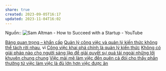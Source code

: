 ```yaml
---
share: true
created: 2023-09-05T16:17
updated: 2023-11-04T16:02
---
```

Nguồn:: ![Sam Altman - How to Succeed with a Startup - YouTube](https://youtu.be/0lJKucu6HJc?si=KZSfIRxwf6NzLRPa&t=618)

[Bảng quan trọng – khẩn cấp](../../Qu%E1%BA%A3n%20l%C3%BD%20d%E1%BB%B1%20%C3%A1n,%20ph%C3%A1t%20tri%E1%BB%83n%20s%E1%BA%A3n%20ph%E1%BA%A9m,%20x%C3%A2y%20d%E1%BB%B1ng%20t%E1%BB%95%20ch%E1%BB%A9c/Ph%C3%A1t%20tri%E1%BB%83n%20s%E1%BA%A3n%20ph%E1%BA%A9m/S%E1%BA%AFp%20x%E1%BA%BFp%20%C4%91%E1%BB%99%20%C6%B0u%20ti%C3%AAn/B%E1%BA%A3ng%20quan%20tr%E1%BB%8Dng%20%E2%80%93%20kh%E1%BA%A9n%20c%E1%BA%A5p.md)
[Quản lý công việc và quản lý kiến thức không thể tách rời nhau](../../Qu%E1%BA%A3n%20l%C3%BD%20d%E1%BB%B1%20%C3%A1n,%20ph%C3%A1t%20tri%E1%BB%83n%20s%E1%BA%A3n%20ph%E1%BA%A9m,%20x%C3%A2y%20d%E1%BB%B1ng%20t%E1%BB%95%20ch%E1%BB%A9c/Qu%E1%BA%A3n%20l%C3%BD%20c%C3%B4ng%20vi%E1%BB%87c%20v%C3%A0%20qu%E1%BA%A3n%20l%C3%BD%20ki%E1%BA%BFn%20th%E1%BB%A9c%20kh%C3%B4ng%20th%E1%BB%83%20t%C3%A1ch%20r%E1%BB%9Di%20nhau.md), vì [Công việc khai phá chính là quản lý kiến thức](../../Qu%E1%BA%A3n%20l%C3%BD%20d%E1%BB%B1%20%C3%A1n,%20ph%C3%A1t%20tri%E1%BB%83n%20s%E1%BA%A3n%20ph%E1%BA%A9m,%20x%C3%A2y%20d%E1%BB%B1ng%20t%E1%BB%95%20ch%E1%BB%A9c/C%C3%B4ng%20vi%E1%BB%87c%20khai%20ph%C3%A1%20ch%C3%ADnh%20l%C3%A0%20qu%E1%BA%A3n%20l%C3%BD%20ki%E1%BA%BFn%20th%E1%BB%A9c.md) 
[Không có giải pháp nào cho người sáng lập để giải quyết sự quá tải ngoài những lời khuyên chung chung](./Kh%C3%B4ng%20c%C3%B3%20gi%E1%BA%A3i%20ph%C3%A1p%20n%C3%A0o%20cho%20ng%C6%B0%E1%BB%9Di%20s%C3%A1ng%20l%E1%BA%ADp%20%C4%91%E1%BB%83%20gi%E1%BA%A3i%20quy%E1%BA%BFt%20s%E1%BB%B1%20qu%C3%A1%20t%E1%BA%A3i%20ngo%C3%A0i%20nh%E1%BB%AFng%20l%E1%BB%9Di%20khuy%C3%AAn%20chung%20chung.md)
[Việc mải mê làm việc đến quên cả đói cho thấy phần thưởng từ việc làm việc là đủ lớn hơn việc được ăn](../T%C3%A2m%20l%C3%BD%20h%E1%BB%8Dc%20qu%E1%BA%A3n%20l%C3%BD%20v%C3%A0%20lao%20%C4%91%E1%BB%99ng/K%E1%BB%B9%20n%C4%83ng,%20%C4%91%E1%BB%99ng%20l%E1%BB%B1c/Vi%E1%BB%87c%20m%E1%BA%A3i%20m%C3%AA%20l%C3%A0m%20vi%E1%BB%87c%20%C4%91%E1%BA%BFn%20qu%C3%AAn%20c%E1%BA%A3%20%C4%91%C3%B3i%20cho%20th%E1%BA%A5y%20ph%E1%BA%A7n%20th%C6%B0%E1%BB%9Fng%20t%E1%BB%AB%20vi%E1%BB%87c%20l%C3%A0m%20vi%E1%BB%87c%20l%C3%A0%20%C4%91%E1%BB%A7%20l%E1%BB%9Bn%20h%C6%A1n%20vi%E1%BB%87c%20%C4%91%C6%B0%E1%BB%A3c%20%C4%83n.md) 
